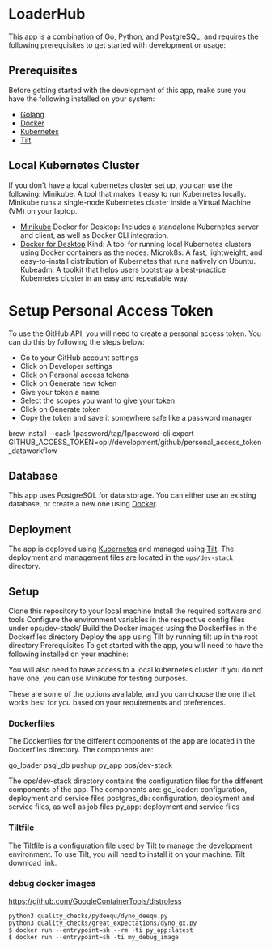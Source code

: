 # LoaderHub

This app is a combination of Go, Python, and PostgreSQL, and requires the following prerequisites to get started with development or usage:

## Prerequisites
Before getting started with the development of this app, make sure you have the following installed on your system:
- [Golang](https://golang.org/doc/install)
- [Docker](https://docs.docker.com/get-docker/)
- [Kubernetes](https://kubernetes.io/docs/tasks/tools/install-kubectl/)
- [Tilt](https://tilt.dev/install/)

## Local Kubernetes Cluster
If you don't have a local kubernetes cluster set up, you can use the following:
Minikube: A tool that makes it easy to run Kubernetes locally. Minikube runs a single-node Kubernetes cluster inside a Virtual Machine (VM) on your laptop.
- [Minikube](https://kubernetes.io/docs/tasks/tools/install-minikube/)
Docker for Desktop: Includes a standalone Kubernetes server and client, as well as Docker CLI integration.
- [Docker for Desktop](https://www.docker.com/products/docker-desktop)
Kind: A tool for running local Kubernetes clusters using Docker containers as the nodes.
Microk8s: A fast, lightweight, and easy-to-install distribution of Kubernetes that runs natively on Ubuntu.
Kubeadm: A toolkit that helps users bootstrap a best-practice Kubernetes cluster in an easy and repeatable way.
# Setup Personal Access Token
To use the GitHub API, you will need to create a personal access token. You can do this by following the steps below:
- Go to your GitHub account settings
- Click on Developer settings
- Click on Personal access tokens
- Click on Generate new token
- Give your token a name
- Select the scopes you want to give your token
- Click on Generate token
- Copy the token and save it somewhere safe like a password manager

brew install --cask 1password/tap/1password-cli
export GITHUB_ACCESS_TOKEN=op://development/github/personal_access_token_dataworkflow
## Database
This app uses PostgreSQL for data storage. You can either use an existing database, or create a new one using [Docker](https://hub.docker.com/_/postgres).

## Deployment
The app is deployed using [Kubernetes](https://kubernetes.io/docs/concepts/workloads/controllers/deployment/) and managed using [Tilt](https://tilt.dev/docs/). The deployment and management files are located in the `ops/dev-stack` directory.

## Setup
Clone this repository to your local machine
Install the required software and tools
Configure the environment variables in the respective config files under ops/dev-stack/
Build the Docker images using the Dockerfiles in the Dockerfiles directory
Deploy the app using Tilt by running tilt up in the root directory
Prerequisites
To get started with the app, you will need to have the following installed on your machine:

You will also need to have access to a local kubernetes cluster. If you do not have one, you can use Minikube for testing purposes. 



These are some of the options available, and you can choose the one that works best for you based on your requirements and preferences.
### Dockerfiles
The Dockerfiles for the different components of the app are located in the Dockerfiles directory. The components are:

go_loader
psql_db
pushup
py_app
ops/dev-stack

The ops/dev-stack directory contains the configuration files for the different components of the app. The components are:
go_loader: configuration, deployment and service files
postgres_db: configuration, deployment and service files, as well as job files
py_app: deployment and service files


### Tiltfile
The Tiltfile is a configuration file used by Tilt to manage the development environment. To use Tilt, you will need to install it on your machine. Tilt download link.

### debug docker images

https://github.com/GoogleContainerTools/distroless
```
python3 quality_checks/pydeequ/dyno_deequ.py
python3 quality_checks/great_expectations/dyno_gx.py
$ docker run --entrypoint=sh --rm -ti py_app:latest
$ docker run --entrypoint=sh -ti my_debug_image
```